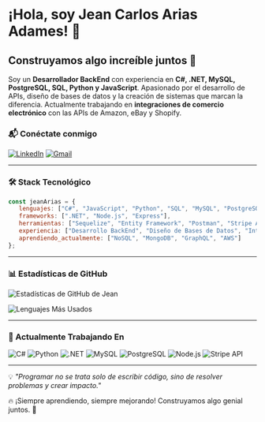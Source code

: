 # ¡Hola, soy Jean Carlos Arias Adames! 👋

## Construyamos algo increíble juntos 🚀

Soy un **Desarrollador BackEnd** con experiencia en **C#, .NET, MySQL, PostgreSQL, SQL, Python y JavaScript**. Apasionado por el desarrollo de APIs, diseño de bases de datos y la creación de sistemas que marcan la diferencia. Actualmente trabajando en **integraciones de comercio electrónico** con las APIs de Amazon, eBay y Shopify. 

### 📬 Conéctate conmigo
[![LinkedIn](https://img.shields.io/badge/LinkedIn-%230077B5.svg?style=for-the-badge&logo=linkedin&logoColor=white)](https://www.linkedin.com/in/jean-carlos-arias-6565a7295/)
[![Gmail](https://img.shields.io/badge/Gmail-D14836?style=for-the-badge&logo=gmail&logoColor=white)](mailto:ariasyancar@gmail.com)

---

### 🛠️ Stack Tecnológico
```js
const jeanArias = {
   lenguajes: ["C#", "JavaScript", "Python", "SQL", "MySQL", "PostgreSQL"],
   frameworks: [".NET", "Node.js", "Express"],
   herramientas: ["Sequelize", "Entity Framework", "Postman", "Stripe API"],
   experiencia: ["Desarrollo BackEnd", "Diseño de Bases de Datos", "Integraciones de API"],
   aprendiendo_actualmente: ["NoSQL", "MongoDB", "GraphQL", "AWS"]
};
```

---

### 📊 Estadísticas de GitHub
![Estadísticas de GitHub de Jean](https://github-readme-stats.vercel.app/api?username=JeanCarlosArias&show_icons=true&theme=radical&cache_seconds=1800)

![Lenguajes Más Usados](https://github-readme-stats.vercel.app/api/top-langs/?username=JeanCarlosArias&layout=compact&theme=radical)

---

### 🚀 Actualmente Trabajando En
![C#](https://img.shields.io/badge/C%23-%23239120.svg?style=for-the-badge&logo=c-sharp&logoColor=white)
![Python](https://img.shields.io/badge/Python-%233776AB.svg?style=for-the-badge&logo=python&logoColor=white)
![.NET](https://img.shields.io/badge/.NET-%23512BD4.svg?style=for-the-badge&logo=dotnet&logoColor=white)
![MySQL](https://img.shields.io/badge/MySQL-%234479A1.svg?style=for-the-badge&logo=mysql&logoColor=white)
![PostgreSQL](https://img.shields.io/badge/PostgreSQL-%23336791.svg?style=for-the-badge&logo=postgresql&logoColor=white)
![Node.js](https://img.shields.io/badge/Node.js-%2343853D.svg?style=for-the-badge&logo=node.js&logoColor=white)
![Stripe API](https://img.shields.io/badge/Stripe-%23636CC9.svg?style=for-the-badge&logo=stripe&logoColor=white)

---

💡 _"Programar no se trata solo de escribir código, sino de resolver problemas y crear impacto."_

🔥 ¡Siempre aprendiendo, siempre mejorando! Construyamos algo genial juntos. 🚀
